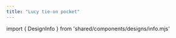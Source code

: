 ```yaml
---
title: "Lucy tie-on pocket"
---
```


import { DesignInfo } from 'shared/components/designs/info.mjs'

<DesignInfo design='lucy' docs />

